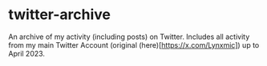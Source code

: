 # twitter-archive
An archive of my activity (including posts) on Twitter. Includes all activity from my main Twitter Account (original (here)[https://x.com/Lynxmic]) up to April 2023.